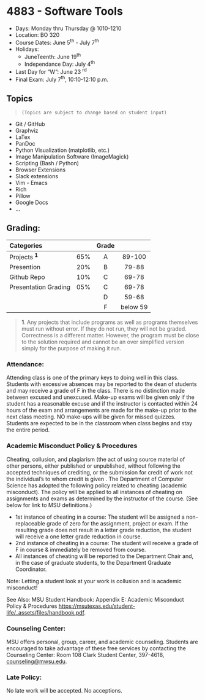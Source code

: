 4883 - Software Tools
=====================

- Days: Monday thru Thursday @ 1010-1210
- Location: BO 320
- Course Dates: June 5<sup>th</sup> - July 7<sup>th</sup>
- Holidays:
    - JuneTeenth: June 19<sup>th</sup>
    - Independance Day: July 4<sup>th</sup>
- Last Day for “W”: June 23 <sup>rd</sup>
- Final Exam: July 7<sup>th</sup>, 10:10-12:10 p.m.

## Topics

>`(Topics are subject to change based on student input)`


- Git / GitHub
- Graphviz
- LaTex
- PanDoc
- Python Visualization (matplotlib, etc.)
- Image Manipulation Software (ImageMagick)
- Scripting (Bash / Python)
- Browser Extensions
- Slack extensions
- Vim - Emacs
- Rich
- Pillow
- Google Docs
- ...

## Grading:    
| Categories                |       | Grade |          |
| :------------------------ | :---: | :---: | :------: |
| Projects <sup>**1**</sup> |  65%  |   A   |  89-100  |
| Presention                |  20%  |   B   |  79-88   |
| Github Repo               |  10%  |   C   |  69-78   |
| Presentation Grading      |  05%  |   C   |  69-78   |
|                           |       |   D   |  59-68   |
|                           |       |   F   | below 59 |


>**1**. Any projects that include programs as well as programs themselves must run without error. If they do not run, they will not be graded. Correctness is a different matter. However, the program must be close to the solution required and cannot be an over simplified version simply for the purpose of making it run. 

### Attendance: 

Attending class is one of the primary keys to doing well in this class. Students with excessive absences may be reported to the dean of students and may receive a grade of F in the class. There is no distinction made between excused and unexcused. Make-up exams will be given only if the student has a reasonable excuse and if the instructor is contacted within 24 hours of the exam and arrangements are made for the make-up prior to the next class meeting. NO make-ups will be given for missed quizzes. Students are expected to be in the classroom when class begins and stay the entire period.


### Academic Misconduct Policy & Procedures

Cheating, collusion, and plagiarism (the act of using source material of other persons, either published or unpublished, without following the accepted techniques of crediting, or the submission for credit of work not the individual’s to whom credit is given . The Department of Computer Science has adopted the following policy related to cheating (academic misconduct). The policy will be applied to all instances of cheating on assignments and exams as determined by the instructor of the course. (See below for link to MSU definitions.)

- 1st instance of cheating in a course: The student will be assigned a non-replaceable grade of zero for the assignment, project or exam. If the resulting grade does not result in a letter grade reduction, the student will receive a one letter grade reduction in course.
- 2nd instance of cheating in a course: The student will receive a grade of F in course & immediately be removed from course.
- All instances of cheating will be reported to the Department Chair and, in the case of graduate students, to the Department Graduate Coordinator.

Note: Letting a student look at your work is collusion and is academic misconduct!

See Also: MSU Student Handbook: Appendix E: Academic Misconduct Policy & Procedures
https://msutexas.edu/student-life/_assets/files/handbook.pdf.


### Counseling Center:

MSU offers personal, group, career, and academic counseling. Students are encouraged to take advantage of these free services by contacting the Counseling Center: Room 108 Clark Student Center, 397-4618, counseling@mwsu.edu.

### Late Policy:

No late work will be accepted. No acceptions. 



